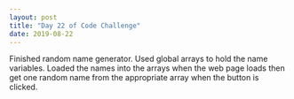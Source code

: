 ```yaml
---
layout: post
title: "Day 22 of Code Challenge"
date: 2019-08-22
---
```

Finished random name generator. Used global arrays to hold the name variables. Loaded the names into the arrays when the web page loads then get one random name from the appropriate
array when the button is clicked.